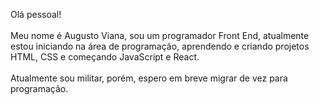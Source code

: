   Olá pessoal!
<br>
<br>
  Meu nome é Augusto Viana, sou um programador Front End, atualmente estou iniciando na área de programação, aprendendo e criando projetos HTML, CSS e começando JavaScript e React.
<br>
<br>
  Atualmente sou militar, porém, espero em breve migrar de vez para programação. 

